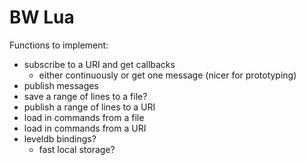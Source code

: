# BW Lua

Functions to implement:
- subscribe to a URI and get callbacks
    - either continuously or get one message (nicer for prototyping)
- publish messages
- save a range of lines to a file?
- publish a range of lines to a URI
- load in commands from a file
- load in commands from a URI
- leveldb bindings?
    - fast local storage?
